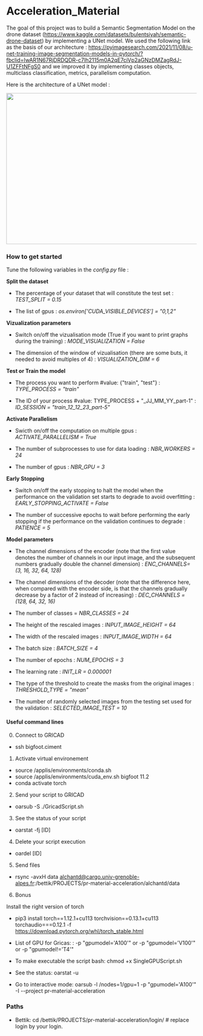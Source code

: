 # Acceleration_Material

The goal of this project was to build a Semantic Segmentation Model on the drone dataset (https://www.kaggle.com/datasets/bulentsiyah/semantic-drone-dataset) by implementing a UNet model.
We used the following link as the basis of our architecture : https://pyimagesearch.com/2021/11/08/u-net-training-image-segmentation-models-in-pytorch/?fbclid=IwAR1N67RjDRDQDR-c7Ih2115m0A2qE7ciVp2aGNzDMZagRdJ-U1ZFFtNFgS0 and we improved it by implementing classes objects, multiclass classification, metrics, parallelism computation.

Here is the architecture of a UNet model :

<img src="https://b2633864.smushcdn.com/2633864/wp-content/uploads/2021/11/unet_small.png?size=650x400&amp;lossy=2&amp;strip=1&amp;webp=1" alt="" class="wp-image-26078 entered lazyloaded" width="650" height="400" data-lazy-srcset="https://b2633864.smushcdn.com/2633864/wp-content/uploads/2021/11/unet_small.png?size=130x80&amp;lossy=2&amp;strip=1&amp;webp=1 130w, https://b2633864.smushcdn.com/2633864/wp-content/uploads/2021/11/unet_small-300x185.png?lossy=2&amp;strip=1&amp;webp=1 300w, https://b2633864.smushcdn.com/2633864/wp-content/uploads/2021/11/unet_small.png?size=390x240&amp;lossy=2&amp;strip=1&amp;webp=1 390w, https://b2633864.smushcdn.com/2633864/wp-content/uploads/2021/11/unet_small.png?lossy=2&amp;strip=1&amp;webp=1 500w" data-lazy-sizes="(max-width: 630px) 100vw, 630px" data-lazy-src="https://b2633864.smushcdn.com/2633864/wp-content/uploads/2021/11/unet_small.png?size=650x400&amp;lossy=2&amp;strip=1&amp;webp=1" data-ll-status="loaded" sizes="(max-width: 630px) 100vw, 630px" srcset="https://b2633864.smushcdn.com/2633864/wp-content/uploads/2021/11/unet_small.png?size=130x80&amp;lossy=2&amp;strip=1&amp;webp=1 130w, https://b2633864.smushcdn.com/2633864/wp-content/uploads/2021/11/unet_small-300x185.png?lossy=2&amp;strip=1&amp;webp=1 300w, https://b2633864.smushcdn.com/2633864/wp-content/uploads/2021/11/unet_small.png?size=390x240&amp;lossy=2&amp;strip=1&amp;webp=1 390w, https://b2633864.smushcdn.com/2633864/wp-content/uploads/2021/11/unet_small.png?lossy=2&amp;strip=1&amp;webp=1 500w">

### How to get started

Tune the following variables in the *config.py* file :

**Split the dataset**

* The percentage of your dataset that will constitute the test set : *TEST_SPLIT = 0.15*

* The list of gpus : *os.environ['CUDA_VISIBLE_DEVICES'] = "0,1,2"*

**Vizualization parameters**

* Switch on/off the vizualisation mode (True if you want to print graphs during the training) : *MODE_VISUALIZATION = False*

* The dimension of the window of vizualisation (there are some buts, it needed to avoid multiples of 4) : *VISUALIZATION_DIM = 6*

**Test or Train the model**

* The process you want to perform #value: {"train", "test"} : *TYPE_PROCESS = "train"*
  
* The ID of your process #value: TYPE_PROCESS + "_JJ_MM_YY_part-1" : *ID_SESSION = "train_12_12_23_part-5"*

**Activate Parallelism**

* Swicth on/off the computation on multiple gpus : *ACTIVATE_PARALLELISM = True*

* The number of subprocesses to use for data loading : *NBR_WORKERS = 24*

* The number of gpus : *NBR_GPU = 3*

**Early Stopping**

* Switch on/off the early stopping to halt the model when the performance on the validation set starts to degrade to avoid overfitting : *EARLY_STOPPING_ACTIVATE = False*

* The number of successive epochs to wait before performing the early stopping if the performance on the validation continues to degrade : *PATIENCE = 5*

**Model parameters**

* The channel dimensions of the encoder (note that the first value denotes the number of channels in our input image, and the subsequent numbers gradually double the channel dimension) : *ENC_CHANNELS= (3, 16, 32, 64, 128)*

* The channel dimensions of the decoder (note that the difference here, when compared with the encoder side, is that the channels gradually decrease by a factor of 2 instead of increasing) : *DEC_CHANNELS = (128, 64, 32, 16)*

* The number of classes = *NBR_CLASSES = 24*

* The height of the rescaled images : *INPUT_IMAGE_HEIGHT = 64*

* The width of the rescaled images : *INPUT_IMAGE_WIDTH = 64*

* The batch size : *BATCH_SIZE = 4*

* The number of epochs : *NUM_EPOCHS = 3*

* The learning rate : *INIT_LR = 0.000001*

* The type of the threshold to create the masks from the original images : *THRESHOLD_TYPE = "mean"*

* The number of randomly selected images from the testing set used for the validation : *SELECTED_IMAGE_TEST = 10*

#### Useful command lines
0. Connect to GRICAD

* ssh bigfoot.ciment

1. Activate virtual environement

* source /applis/environments/conda.sh
* source /applis/environments/cuda_env.sh bigfoot  11.2
* conda activate torch

2. Send your script to GRICAD

* oarsub -S ./GricadScript.sh

3. See the status of your script

* oarstat -fj [ID]

4. Delete your script execution

* oardel [ID]

5. Send files

* rsync -avxH data alchantd@cargo.univ-grenoble-alpes.fr:/bettik/PROJECTS/pr-material-acceleration/alchantd/data

6. Bonus

Install the right version of torch

* pip3 install torch==1.12.1+cu113 torchvision==0.13.1+cu113 torchaudio===0.12.1 -f https://download.pytorch.org/whl/torch_stable.html

* List of GPU for Gricas: : -p "gpumodel='A100'"  or -p "gpumodel='V100'"  or -p "gpumodel!='T4'"

* To make executable the script bash: chmod +x SingleGPUScript.sh

* See the status: oarstat -u

* Go to interactive mode:
oarsub -l /nodes=1/gpu=1 -p "gpumodel='A100'"  -I --project pr-material-acceleration

### Paths

* Bettik:
cd /bettik/PROJECTS/pr-material-acceleration/login/      # replace login by your login.


